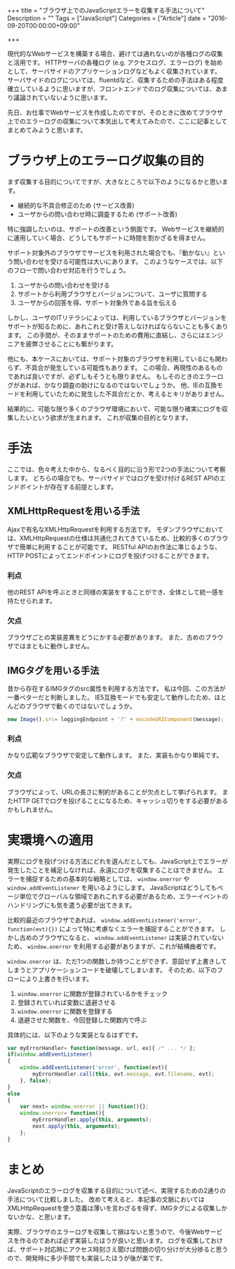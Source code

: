 +++
title = "ブラウザ上でのJavaScriptエラーを収集する手法について"
Description = ""
Tags = ["JavaScript"]
Categories = ["Article"]
date = "2016-09-20T00:00:00+09:00"

+++

現代的なWebサービスを構築する場合、避けては通れないのが各種ログの収集と活用です。
HTTPサーバの各種ログ (e.g. アクセスログ、エラーログ) を始めとして、サーバサイドのアプリケーションログなどもよく収集されています。
サーバサイドのログについては、fluentdなど、収集するための手法はある程度確立しているように思いますが、フロントエンドでのログ収集については、あまり議論されていないように思います。

先日、お仕事でWebサービスを作成したのですが、そのときに改めてブラウザ上でのエラーログの収集について本気出して考えてみたので、ここに記事としてまとめてみようと思います。

ブラウザ上のエラーログ収集の目的
========================================================================================================================
まず収集する目的についてですが、大きなところで以下のようになるかと思います。

* 継続的な不具合修正のため (サービス改善)
* ユーザからの問い合わせ時に調査するため (サポート改善)

特に強調したいのは、サポートの改善という側面です。
Webサービスを継続的に運用していく場合、どうしてもサポートに時間を割かざるを得ません。

サポート対象外のブラウザでサービスを利用された場合でも、『動かない』という問い合わせを受ける可能性は大いにあります。
このようなケースでは、以下のフローで問い合わせ対応を行うでしょう。

1. ユーザからの問い合わせを受ける
2. サポートから利用ブラウザとバージョンについて、ユーザに質問する
3. ユーザからの回答を得、サポート対象外である旨を伝える

しかし、ユーザのITリテラシによっては、利用しているブラウザとバージョンをサポートが知るために、あれこれと受け答えしなければならないことも多くあります。
この手間が、そのままサポートのための費用に直結し、さらにはエンジニアを疲弊させることにも繋がります。

他にも、本ケースにおいては、サポート対象のブラウザを利用しているにも関わらず、不具合が発生している可能性もあります。
この場合、再現性のあるものであれば良いですが、必ずしもそうとも限りません。
もしそのときのエラーログがあれば、かなり調査の助けになるのではないでしょうか。
他、IEの互換モードを利用していたために発生した不具合だとか、考えるとキリがありません。

結果的に、可能な限り多くのブラウザ環境において、可能な限り確実にログを収集したいという欲求が生まれます。
これが収集の目的となります。

手法
========================================================================================================================
ここでは、色々考えた中から、なるべく目的に沿う形で2つの手法について考察します。
どちらの場合でも、サーバサイドではログを受け付けるREST APIのエンドポイントが存在する前提とします。

XMLHttpRequestを用いる手法
------------------------------------------------------------------------------------------------------------------------
Ajaxで有名なXMLHttpRequestを利用する方法です。
モダンブラウザにおいては、XMLHttpRequestの仕様は共通化されてきているため、比較的多くのブラウザで簡単に利用することが可能です。
RESTful APIのお作法に準じるような、HTTP POSTによってエンドポイントにログを投げつけることができます。

### 利点

他のREST APIを呼ぶときと同様の実装をすることができ、全体として統一感を持たせられます。

### 欠点

ブラウザごとの実装差異をどうにかする必要があります。
また、古めのブラウザではまともに動作しません。

IMGタグを用いる手法
------------------------------------------------------------------------------------------------------------------------
昔から存在するIMGタグのsrc属性を利用する方法です。
私は今回、この方法が一番ベターだと判断しました。
IE5互換モードでも安定して動作したため、ほとんどのブラウザで動くのではないでしょうか。

```javascript
new Image().src= loggingEndpoint + '?' + encodeURIComponent(message);
```

### 利点

かなり広範なブラウザで安定して動作します。
また、実装もかなり単純です。

### 欠点

ブラウザによって、URLの長さに制約があることが欠点として挙げられます。
またHTTP GETでログを投げることになるため、キャッシュ切りをする必要があるかもしれません。

実環境への適用
========================================================================================================================
実際にログを投げつける方法にどれを選んだとしても、JavaScript上でエラーが発生したことを補足しなければ、永遠にログを収集することはできません。
エラーを捕捉するための基本的な戦略としては、 `window.onerror` や `window.addEventListener` を用いるようにします。
JavaScriptはどうしてもページ単位でグローバルな領域であれこれする必要があるため、エラーイベントのハンドリングにも気を遣う必要が出てきます。

比較的最近のブラウザであれば、 `window.addEventListener('error', function(evt){})` によって特に考慮なくエラーを捕捉することができます。
しかし古めのブラウザになると、 `window.addEventListener` は実装されていないため、 `window.onerror` を利用する必要がありますが、これが結構曲者です。

`window.onerror` は、ただ1つの関数しか持つことができず、意図せず上書きしてしまうとアプリケーションコードを破壊してしまいます。
そのため、以下のフローにより上書きを行います。

1. `window.onerror` に関数が登録されているかをチェック
1. 登録されていれば変数に退避させる
1. `window.onerror` に関数を登録する
1. 退避させた関数を、今回登録した関数内で呼ぶ

具体的には、以下のような実装となるはずです。

```javascript
var myErrorHandler= function(message, url, ex){ /* ... */ };
if(window.addEventListener)
{
    window.addEventListener('error', function(evt){
        myErrorHandler.call(this, evt.message, evt.filename, evt);
    }, false);
}
else
{
    var next= window.onerror || function(){};
    window.onerror= function(){
        myErrorHandler.apply(this, arguments);
        next.apply(this, arguments);
    };
}
```

まとめ
========================================================================================================================
JavaScriptのエラーログを収集する目的について述べ、実現するための2通りの手法について比較しました。
改めて考えると、本記事の文脈においてはXMLHttpRequestを使う意義は薄いを言わざるを得ず、IMGタグによる収集しかないかな、と思います。

実際、ブラウザのエラーログを収集して損はないと思うので、今後Webサービスを作るのであれば必ず実装したほうが良いと思います。
ログを収集しておけば、サポート対応時にアクセス時刻さえ聞けば問題の切り分けが大分捗ると思うので、開発時に多少手間でも実装したほうが後が楽です。
